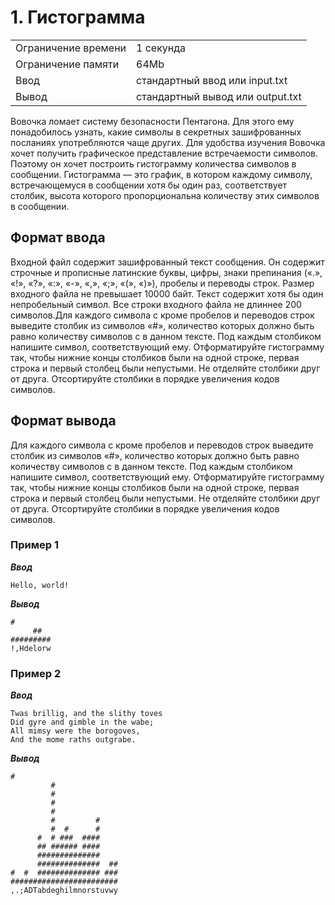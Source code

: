 # 1. Гистограмма

|                   |                                |
|-------------------|--------------------------------|
|Ограничение времени|1 секунда                       |
|Ограничение памяти |64Mb                            |
|Ввод               |стандартный ввод или input.txt  |
|Вывод              |стандартный вывод или output.txt|

Вовочка ломает систему безопасности Пентагона. Для этого ему понадобилось узнать, какие символы в секретных зашифрованных посланиях употребляются чаще других. Для удобства изучения Вовочка хочет получить графическое представление встречаемости символов. Поэтому он хочет построить гистограмму количества символов в сообщении. Гистограмма — это график, в котором каждому символу, встречающемуся в сообщении хотя бы один раз, соответствует столбик, высота которого пропорциональна количеству этих символов в сообщении.

## Формат ввода

Входной файл содержит зашифрованный текст сообщения. Он содержит строчные и прописные латинские буквы, цифры, знаки препинания («.», «!», «?», «:», «-», «,», «;», «(», «)»), пробелы и переводы строк. Размер входного файла не превышает 10000 байт. Текст содержит хотя бы один непробельный символ. Все строки входного файла не длиннее 200 символов.Для каждого символа c кроме пробелов и переводов строк выведите столбик из символов «#», количество которых должно быть равно количеству символов c в данном тексте. Под каждым столбиком напишите символ, соответствующий ему. Отформатируйте гистограмму так, чтобы нижние концы столбиков были на одной строке, первая строка и первый столбец были непустыми. Не отделяйте столбики друг от друга. Отсортируйте столбики в порядке увеличения кодов символов.

## Формат вывода

Для каждого символа c кроме пробелов и переводов строк выведите столбик из символов «#», количество которых должно быть равно количеству символов c в данном тексте. Под каждым столбиком напишите символ, соответствующий ему. Отформатируйте гистограмму так, чтобы нижние концы столбиков были на одной строке, первая строка и первый столбец были непустыми. Не отделяйте столбики друг от друга. Отсортируйте столбики в порядке увеличения кодов символов.

### Пример 1

***Ввод***

```text
Hello, world!
```

***Вывод***

```text
#   
     ##  
#########
!,Hdelorw
```

### Пример 2

***Ввод***

```text
Twas brillig, and the slithy toves
Did gyre and gimble in the wabe;
All mimsy were the borogoves,
And the mome raths outgrabe.
```

***Вывод***

```text
#              
         #              
         #              
         #              
         #              
         #         #    
         #  #      #    
      #  # ###  ####    
      ## ###### ####    
      ##############    
      ##############  ##
#  #  ############## ###
########################
,.;ADTabdeghilmnorstuvwy
```

